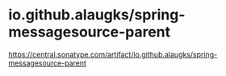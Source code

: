 # io.github.alaugks/spring-messagesource-parent

https://central.sonatype.com/artifact/io.github.alaugks/spring-messagesource-parent

